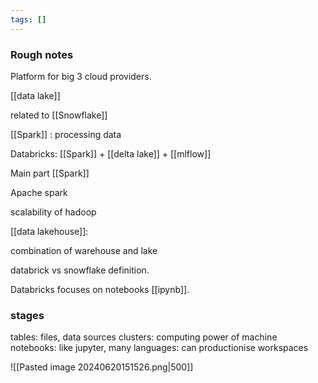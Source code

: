```yaml
---
tags: []
---
```

### Rough notes

Platform for big 3 cloud providers.

[[data lake]]

related to [[Snowflake]]

[[Spark]] : processing data

Databricks: [[Spark]] + [[delta lake]] + [[mlflow]]

Main part [[Spark]]

Apache spark

scalability of hadoop

[[data lakehouse]]:

combination of warehouse and lake

databrick vs snowflake definition. 

Databricks focuses on notebooks [[ipynb]]. 
### stages


tables: files, data sources
clusters: computing power of machine
notebooks: like jupyter, many languages: can productionise
workspaces 

![[Pasted image 20240620151526.png|500]]




